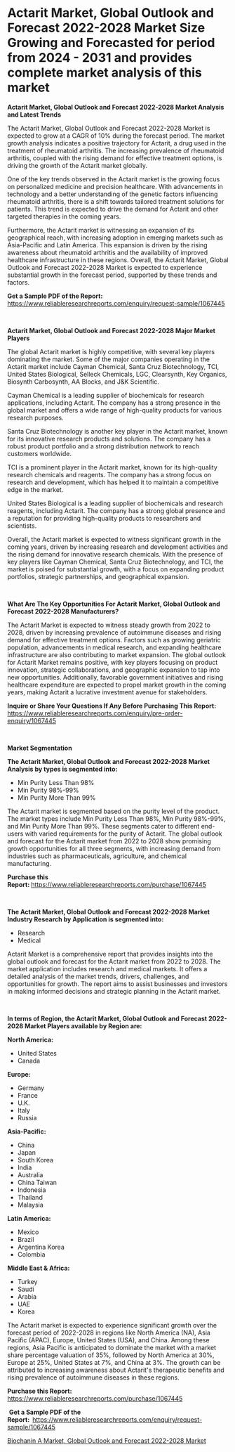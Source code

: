 <p><h1>Actarit Market, Global Outlook and Forecast 2022-2028 Market Size Growing and Forecasted for period from 2024 - 2031 and provides complete market analysis of this market</h1></p><p><strong>Actarit Market, Global Outlook and Forecast 2022-2028 Market Analysis and Latest Trends</strong></p>
<p><p>The Actarit Market, Global Outlook and Forecast 2022-2028 Market is expected to grow at a CAGR of 10% during the forecast period. The market growth analysis indicates a positive trajectory for Actarit, a drug used in the treatment of rheumatoid arthritis. The increasing prevalence of rheumatoid arthritis, coupled with the rising demand for effective treatment options, is driving the growth of the Actarit market globally.</p><p>One of the key trends observed in the Actarit market is the growing focus on personalized medicine and precision healthcare. With advancements in technology and a better understanding of the genetic factors influencing rheumatoid arthritis, there is a shift towards tailored treatment solutions for patients. This trend is expected to drive the demand for Actarit and other targeted therapies in the coming years.</p><p>Furthermore, the Actarit market is witnessing an expansion of its geographical reach, with increasing adoption in emerging markets such as Asia-Pacific and Latin America. This expansion is driven by the rising awareness about rheumatoid arthritis and the availability of improved healthcare infrastructure in these regions. Overall, the Actarit Market, Global Outlook and Forecast 2022-2028 Market is expected to experience substantial growth in the forecast period, supported by these trends and factors.</p></p>
<p><strong>Get a Sample PDF of the Report:&nbsp;</strong> <a href="https://www.reliableresearchreports.com/enquiry/request-sample/1067445">https://www.reliableresearchreports.com/enquiry/request-sample/1067445</a></p>
<p>&nbsp;</p>
<p><strong>Actarit Market, Global Outlook and Forecast 2022-2028 Major Market Players</strong></p>
<p><p>The global Actarit market is highly competitive, with several key players dominating the market. Some of the major companies operating in the Actarit market include Cayman Chemical, Santa Cruz Biotechnology, TCI, United States Biological, Selleck Chemicals, LGC, Clearsynth, Key Organics, Biosynth Carbosynth, AA Blocks, and J&K Scientific.</p><p>Cayman Chemical is a leading supplier of biochemicals for research applications, including Actarit. The company has a strong presence in the global market and offers a wide range of high-quality products for various research purposes.</p><p>Santa Cruz Biotechnology is another key player in the Actarit market, known for its innovative research products and solutions. The company has a robust product portfolio and a strong distribution network to reach customers worldwide.</p><p>TCI is a prominent player in the Actarit market, known for its high-quality research chemicals and reagents. The company has a strong focus on research and development, which has helped it to maintain a competitive edge in the market.</p><p>United States Biological is a leading supplier of biochemicals and research reagents, including Actarit. The company has a strong global presence and a reputation for providing high-quality products to researchers and scientists.</p><p>Overall, the Actarit market is expected to witness significant growth in the coming years, driven by increasing research and development activities and the rising demand for innovative research chemicals. With the presence of key players like Cayman Chemical, Santa Cruz Biotechnology, and TCI, the market is poised for substantial growth, with a focus on expanding product portfolios, strategic partnerships, and geographical expansion.</p></p>
<p>&nbsp;</p>
<p><strong>What Are The Key Opportunities For Actarit Market, Global Outlook and Forecast 2022-2028 Manufacturers?</strong></p>
<p><p>The Actarit Market is expected to witness steady growth from 2022 to 2028, driven by increasing prevalence of autoimmune diseases and rising demand for effective treatment options. Factors such as growing geriatric population, advancements in medical research, and expanding healthcare infrastructure are also contributing to market expansion. The global outlook for Actarit Market remains positive, with key players focusing on product innovation, strategic collaborations, and geographic expansion to tap into new opportunities. Additionally, favorable government initiatives and rising healthcare expenditure are expected to propel market growth in the coming years, making Actarit a lucrative investment avenue for stakeholders.</p></p>
<p><strong>Inquire or Share Your Questions If Any Before Purchasing This Report:</strong> <a href="https://www.reliableresearchreports.com/enquiry/pre-order-enquiry/1067445">https://www.reliableresearchreports.com/enquiry/pre-order-enquiry/1067445</a></p>
<p>&nbsp;</p>
<p><strong>Market Segmentation</strong></p>
<p><strong>The Actarit Market, Global Outlook and Forecast 2022-2028 Market Analysis by types is segmented into:</strong></p>
<p><ul><li>Min Purity Less Than 98%</li><li>Min Purity 98%-99%</li><li>Min Purity More Than 99%</li></ul></p>
<p><p>The Actarit market is segmented based on the purity level of the product. The market types include Min Purity Less Than 98%, Min Purity 98%-99%, and Min Purity More Than 99%. These segments cater to different end-users with varied requirements for the purity of Actarit. The global outlook and forecast for the Actarit market from 2022 to 2028 show promising growth opportunities for all three segments, with increasing demand from industries such as pharmaceuticals, agriculture, and chemical manufacturing.</p></p>
<p><strong>Purchase this Report:&nbsp;</strong><a href="https://www.reliableresearchreports.com/purchase/1067445">https://www.reliableresearchreports.com/purchase/1067445</a></p>
<p>&nbsp;</p>
<p><strong>The Actarit Market, Global Outlook and Forecast 2022-2028 Market Industry Research by Application is segmented into:</strong></p>
<p><ul><li>Research</li><li>Medical</li></ul></p>
<p><p>Actarit Market is a comprehensive report that provides insights into the global outlook and forecast for the Actarit market from 2022 to 2028. The market application includes research and medical markets. It offers a detailed analysis of the market trends, drivers, challenges, and opportunities for growth. The report aims to assist businesses and investors in making informed decisions and strategic planning in the Actarit market.</p></p>
<p>&nbsp;</p>
<p><strong>In terms of Region, the Actarit Market, Global Outlook and Forecast 2022-2028 Market Players available by Region are:</strong></p>
<p>
    <p> <strong> North America: </strong>
        <ul>
            <li>United States</li>
            <li>Canada</li>
        </ul>
        </p> 
    <p> <strong> Europe: </strong>
        <ul>
            <li>Germany</li>
            <li>France</li>
            <li>U.K.</li>
            <li>Italy</li>
            <li>Russia</li>
        </ul>
        </p> 
    <p> <strong> Asia-Pacific: </strong>
        <ul>
            <li>China</li>
            <li>Japan</li>
            <li>South Korea</li>
            <li>India</li>
            <li>Australia</li>
            <li>China Taiwan</li>
            <li>Indonesia</li>
            <li>Thailand</li>
            <li>Malaysia</li>
        </ul>
        </p> 
    <p> <strong> Latin America: </strong>
        <ul>
            <li>Mexico</li>
            <li>Brazil</li>
            <li>Argentina Korea</li>
            <li>Colombia</li>
        </ul>
        </p> 
    <p> <strong> Middle East & Africa: </strong>
        <ul>
            <li>Turkey</li>
            <li>Saudi</li>
            <li>Arabia</li>
            <li>UAE</li>
            <li>Korea</li>
        </ul>
    </p>
    </p>
<p><p>The Actarit market is expected to experience significant growth over the forecast period of 2022-2028 in regions like North America (NA), Asia Pacific (APAC), Europe, United States (USA), and China. Among these regions, Asia Pacific is anticipated to dominate the market with a market share percentage valuation of 35%, followed by North America at 30%, Europe at 25%, United States at 7%, and China at 3%. The growth can be attributed to increasing awareness about Actarit's therapeutic benefits and rising prevalence of autoimmune diseases in these regions.</p></p>
<p><strong>Purchase this Report: </strong><a href="https://www.reliableresearchreports.com/purchase/1067445">https://www.reliableresearchreports.com/purchase/1067445</a></p>
<p>&nbsp;<strong>Get a Sample PDF of the Report:&nbsp;&nbsp;</strong><a href="https://www.reliableresearchreports.com/enquiry/request-sample/1067445">https://www.reliableresearchreports.com/enquiry/request-sample/1067445</a></p>
<p><strong></strong></p>
<p><p><a href="https://github.com/kufem1/Market-Research-Report-List-1/blob/main/biochanin-a-market-global-outlook-and-forecast-2022-2028-market.md">Biochanin A Market, Global Outlook and Forecast 2022-2028 Market</a></p></p>
